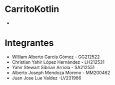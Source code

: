 # CarritoKotlin
-

# Integrantes

- William Alberto García Gómez - GG212522
- Christian Yahir López Hernández - LH212531
- Yahir Stewart Sibrian Arriola - SA212551
- Alberto Joseph Mendoza Moreno - MM200462
- Juan Jose Lue Valdez -LV231966

